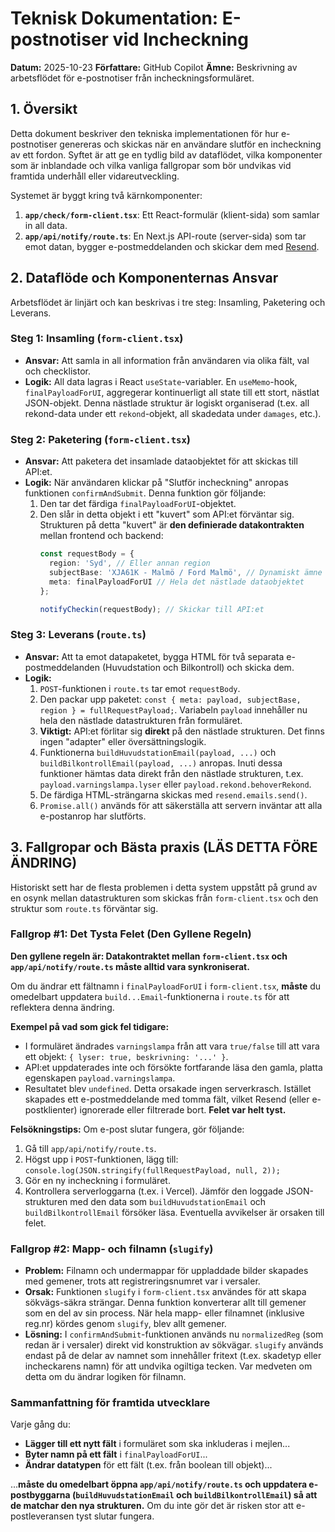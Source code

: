 # Teknisk Dokumentation: E-postnotiser vid Incheckning

**Datum:** 2025-10-23
**Författare:** GitHub Copilot
**Ämne:** Beskrivning av arbetsflödet för e-postnotiser från incheckningsformuläret.

## 1. Översikt

Detta dokument beskriver den tekniska implementationen för hur e-postnotiser genereras och skickas när en användare slutför en incheckning av ett fordon. Syftet är att ge en tydlig bild av dataflödet, vilka komponenter som är inblandade och vilka vanliga fallgropar som bör undvikas vid framtida underhåll eller vidareutveckling.

Systemet är byggt kring två kärnkomponenter:
1.  **`app/check/form-client.tsx`**: Ett React-formulär (klient-sida) som samlar in all data.
2.  **`app/api/notify/route.ts`**: En Next.js API-route (server-sida) som tar emot datan, bygger e-postmeddelanden och skickar dem med [Resend](https://resend.com/).

## 2. Dataflöde och Komponenternas Ansvar

Arbetsflödet är linjärt och kan beskrivas i tre steg: Insamling, Paketering och Leverans.

### Steg 1: Insamling (`form-client.tsx`)

-   **Ansvar:** Att samla in all information från användaren via olika fält, val och checklistor.
-   **Logik:** All data lagras i React `useState`-variabler. En `useMemo`-hook, `finalPayloadForUI`, aggregerar kontinuerligt all state till ett stort, nästlat JSON-objekt. Denna nästlade struktur är logiskt organiserad (t.ex. all rekond-data under ett `rekond`-objekt, all skadedata under `damages`, etc.).

### Steg 2: Paketering (`form-client.tsx`)

-   **Ansvar:** Att paketera det insamlade dataobjektet för att skickas till API:et.
-   **Logik:** När användaren klickar på "Slutför incheckning" anropas funktionen `confirmAndSubmit`. Denna funktion gör följande:
    1.  Den tar det färdiga `finalPayloadForUI`-objektet.
    2.  Den slår in detta objekt i ett "kuvert" som API:et förväntar sig. Strukturen på detta "kuvert" är **den definierade datakontrakten** mellan frontend och backend:
        ```typescript
        const requestBody = {
          region: 'Syd', // Eller annan region
          subjectBase: 'XJA61K - Malmö / Ford Malmö', // Dynamiskt ämne
          meta: finalPayloadForUI // Hela det nästlade dataobjektet
        };

        notifyCheckin(requestBody); // Skickar till API:et
        ```

### Steg 3: Leverans (`route.ts`)

-   **Ansvar:** Att ta emot datapaketet, bygga HTML för två separata e-postmeddelanden (Huvudstation och Bilkontroll) och skicka dem.
-   **Logik:**
    1.  `POST`-funktionen i `route.ts` tar emot `requestBody`.
    2.  Den packar upp paketet: `const { meta: payload, subjectBase, region } = fullRequestPayload;`. Variabeln `payload` innehåller nu hela den nästlade datastrukturen från formuläret.
    3.  **Viktigt:** API:et förlitar sig **direkt** på den nästlade strukturen. Det finns ingen "adapter" eller översättningslogik.
    4.  Funktionerna `buildHuvudstationEmail(payload, ...)` och `buildBilkontrollEmail(payload, ...)` anropas. Inuti dessa funktioner hämtas data direkt från den nästlade strukturen, t.ex. `payload.varningslampa.lyser` eller `payload.rekond.behoverRekond`.
    5.  De färdiga HTML-strängarna skickas med `resend.emails.send()`.
    6.  `Promise.all()` används för att säkerställa att servern inväntar att alla e-postanrop har slutförts.

## 3. Fallgropar och Bästa praxis (LÄS DETTA FÖRE ÄNDRING)

Historiskt sett har de flesta problemen i detta system uppstått på grund av en osynk mellan datastrukturen som skickas från `form-client.tsx` och den struktur som `route.ts` förväntar sig.

### Fallgrop #1: Det Tysta Felet (Den Gyllene Regeln)

**Den gyllene regeln är: Datakontraktet mellan `form-client.tsx` och `app/api/notify/route.ts` måste alltid vara synkroniserat.**

Om du ändrar ett fältnamn i `finalPayloadForUI` i `form-client.tsx`, **måste** du omedelbart uppdatera `build...Email`-funktionerna i `route.ts` för att reflektera denna ändring.

**Exempel på vad som gick fel tidigare:**
-   I formuläret ändrades `varningslampa` från att vara `true/false` till att vara ett objekt: `{ lyser: true, beskrivning: '...' }`.
-   API:et uppdaterades inte och försökte fortfarande läsa den gamla, platta egenskapen `payload.varningslampa`.
-   Resultatet blev `undefined`. Detta orsakade ingen serverkrasch. Istället skapades ett e-postmeddelande med tomma fält, vilket Resend (eller e-postklienter) ignorerade eller filtrerade bort. **Felet var helt tyst.**

**Felsökningstips:**
Om e-post slutar fungera, gör följande:
1.  Gå till `app/api/notify/route.ts`.
2.  Högst upp i `POST`-funktionen, lägg till: `console.log(JSON.stringify(fullRequestPayload, null, 2));`
3.  Gör en ny incheckning i formuläret.
4.  Kontrollera serverloggarna (t.ex. i Vercel). Jämför den loggade JSON-strukturen med den data som `buildHuvudstationEmail` och `buildBilkontrollEmail` försöker läsa. Eventuella avvikelser är orsaken till felet.

### Fallgrop #2: Mapp- och filnamn (`slugify`)

-   **Problem:** Filnamn och undermappar för uppladdade bilder skapades med gemener, trots att registreringsnumret var i versaler.
-   **Orsak:** Funktionen `slugify` i `form-client.tsx` användes för att skapa sökvägs-säkra strängar. Denna funktion konverterar allt till gemener som en del av sin process. När hela mapp- eller filnamnet (inklusive reg.nr) kördes genom `slugify`, blev allt gemener.
-   **Lösning:** I `confirmAndSubmit`-funktionen används nu `normalizedReg` (som redan är i versaler) direkt vid konstruktion av sökvägar. `slugify` används endast på de delar av namnet som innehåller fritext (t.ex. skadetyp eller incheckarens namn) för att undvika ogiltiga tecken. Var medveten om detta om du ändrar logiken för filnamn.

### Sammanfattning för framtida utvecklare

Varje gång du:
-   **Lägger till ett nytt fält** i formuläret som ska inkluderas i mejlen...
-   **Byter namn på ett fält** i `finalPayloadForUI`...
-   **Ändrar datatypen** för ett fält (t.ex. från boolean till objekt)...

...**måste du omedelbart öppna `app/api/notify/route.ts` och uppdatera e-postbyggarna (`buildHuvudstationEmail` och `buildBilkontrollEmail`) så att de matchar den nya strukturen.** Om du inte gör det är risken stor att e-postleveransen tyst slutar fungera.
